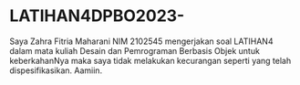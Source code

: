 # LATIHAN4DPBO2023-

Saya Zahra Fitria Maharani NIM 2102545 mengerjakan soal LATIHAN4 dalam mata kuliah Desain dan Pemrograman Berbasis Objek untuk keberkahanNya maka saya tidak melakukan kecurangan seperti yang telah dispesifikasikan. Aamiin.
